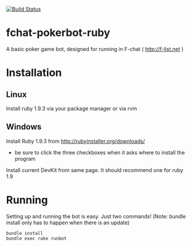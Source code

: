 [![Build Status](https://travis-ci.org/rgooler/fchat_pokerbot_ruby.png?branch=master)](https://travis-ci.org/rgooler/fchat_pokerbot_ruby)

fchat-pokerbot-ruby
=============

A basic poker game bot, designed for running in F-chat ( http://f-list.net )

Installation
============

Linux
-----
Install ruby 1.9.3 via your package manager or via rvm

Windows
-------

Install Ruby 1.9.3 from http://rubyinstaller.org/downloads/
* be sure to click the three checkboxes when it asks where to install the program

Install current DevKit from same page. It should recommend one for ruby 1.9


Running
=======
Setting up and running the bot is easy. Just two commands! (Note: bundle install only has to happen when there is an update)

    bundle install
    bundle exec rake runbot
